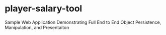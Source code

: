 # player-salary-tool
Sample Web Application Demonstrating Full End to End Object Persistence, Manipulation, and Presentaiton
